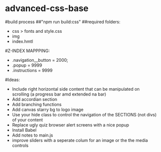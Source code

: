 # advanced-css-base

#build process
##"npm run build:css"
##required folders:
* css > fonts and style.css
* img
* index.hmtl

#Z-INDEX MAPPPING:
* .navigation__button = 2000;
* .popup = 9999
* .instructions = 9999

#Ideas:
* Include right horizontal side content that can be manipulated on scrolling (a progress bar amd extended na bar)
* Add accordian section
* Add branching functions
* Add canvas starry bg to logo image
* Use your hide class to control the navigation of the SECTIONS (not divs) of your content
* Replace ugly quiz browser alert screens with a nice popup
* Install Babel
* Add notes to main.js
* improve sliders with a seperate colum for an image or the the media controls 